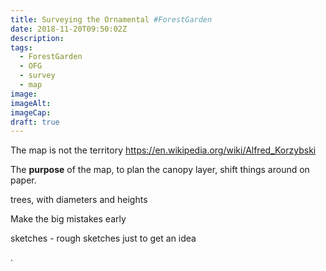 ```yaml
---
title: Surveying the Ornamental #ForestGarden
date: 2018-11-20T09:50:02Z
description: 
tags: 
  - ForestGarden
  - OFG
  - survey
  - map
image: 
imageAlt: 
imageCap: 
draft: true
---
```




The map is not the territory
https://en.wikipedia.org/wiki/Alfred_Korzybski

The **purpose** of the map, to plan the canopy layer, shift things around on paper.

trees, with diameters and heights

Make the big mistakes early 

sketches - rough sketches just to get an idea

.
